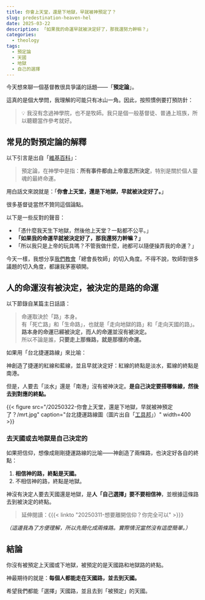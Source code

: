 ```yaml
---
title: 你會上天堂，還是下地獄，早就被神預定了？
slug: predestination-heaven-hel
date: 2025-03-22
description: 「如果我的命運早就被決定好了，那我還努力幹嘛？」
categories:
  - theology
tags:
  - 預定論
  - 天國
  - 地獄
  - 自己的選擇
---
```

今天想來聊一個基督教很具爭議的話題——「**預定論**」。

這真的是個大學問，我理解的可能只有冰山一角。因此，按照慣例要打預防針：

> 💡 我沒有念過神學院，也不是牧師。我只是個一般基督徒、普通上班族，所以聽聽當作參考就好。

## 常見的對預定論的解釋

以下引言是出自「[維基百科](https://zh.wikipedia.org/zh-tw/%E9%A2%84%E5%AE%9A%E8%AE%BA)」：

> 預定論，在神學中是指：**所有事件都由上帝意志所決定**，特別是關於個人靈魂的最終命運。

用白話文來說就是：「**你會上天堂，還是下地獄，早就被決定好了。**」

很多基督徒當然不贊同這個論點。

以下是一些反對的聲音：

* 「憑什麼我天生下地獄，然後他上天堂？一點都不公平。」
* **「如果我的命運早就被決定好了，那我還努力幹嘛？」**
* 「所以我只是上帝的玩具嗎？不管我做什麼，祂都可以隨便操弄我的命運？」

今天一樣，我想分享[我們教會](https://cgm.org.tw/)「總會長牧師」的切入角度。不得不說，牧師對很多議題的切入角度，都讓我茅塞頓開。

## 人的命運沒有被決定，被決定的是路的命運

以下節錄自某篇主日話語：

> 命運取決於「路」本身。<br>
> 有「死亡路」和「生命路」，也就是「走向地獄的路」和「走向天國的路」。<br>
> **路本身的命運已經被決定，而人的命運並沒有被決定。**<br>
> 所以不論是誰，**只要走上那條路，就是那樣的命運。**<br>

如果用「台北捷運路線」來比喻：

神創造了捷運的紅線和藍線，並且早就決定好：紅線的終點是淡水，藍線的終點是南港。

但是，人要去「淡水」還是「南港」沒有被神決定。**是自己決定要搭哪條線，然後去到對應的終點。**

{{< figure src="/20250322-你會上天堂，還是下地獄，早就被神預定了？/mrt.jpg" caption="台北捷運路線圖（圖片出自「[工具邦](https://tw.piliapp.com/mrt-taiwan/taipei/)」）" width=400 >}}

### 去天國或去地獄是自己決定的

如果把信仰，想像成剛剛捷運路線的比喻——神創造了兩條路，也決定好各自的終點：

1. **相信神的路，終點是天國。**
2. 不相信神的路，終點是地獄。

神沒有決定人要去天國還是地獄，是**人「自己選擇」要不要相信神**，並根據這條路去到被決定的終點。

> 延伸閱讀：《{{< linkto "20250311-想要離開信仰？你完全可以" >}}》

*（這邊我為了方便理解，所以先簡化成兩條路。實際情況當然沒有這麼簡單。）*

## 結論

你沒有被預定上天國或下地獄，被預定的是天國路和地獄路的終點。

神最期待的就是：**每個人都能走在天國路，並去到天國。**

希望我們都能「選擇」天國路，並且去到「被預定」的天國。
